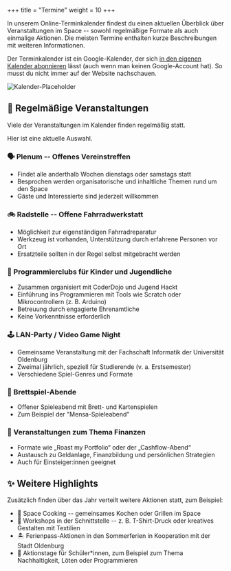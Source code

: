 +++
title = "Termine"
weight = 10
+++

In unserem Online-Terminkalender findest du einen aktuellen Überblick über Veranstaltungen im Space -- sowohl regelmäßige Formate als auch einmalige Aktionen. Die meisten Termine enthalten kurze Beschreibungen mit weiteren Informationen.

Der Terminkalender ist ein Google-Kalender, der sich
[in den eigenen Kalender abonnieren](https://www.google.com/calendar/ical/markusframer%40gmail.com/public/basic.ics)
lässt (auch wenn man keinen Google-Account hat). So musst du nicht immer auf der
Website nachschauen.

<!-- TODO: Hier kommt dann der Kalender hin -->
![Kalender-Placeholder](/media/img/calendar-placeholder.png)

## 🔁 Regelmäßige Veranstaltungen

Viele der Veranstaltungen im Kalender finden regelmäßig statt.

Hier ist eine aktuelle Auswahl.

### 🗣 Plenum -- Offenes Vereinstreffen

* Findet alle anderthalb Wochen dienstags oder samstags statt
* Besprochen werden organisatorische und inhaltliche Themen rund um den Space
* Gäste und Interessierte sind jederzeit willkommen

### 🚲 Radstelle -- Offene Fahrradwerkstatt

* Möglichkeit zur eigenständigen Fahrradreparatur
* Werkzeug ist vorhanden, Unterstützung durch erfahrene Personen vor Ort
* Ersatzteile sollten in der Regel selbst mitgebracht werden

### 👾 Programmierclubs für Kinder und Jugendliche

* Zusammen organisiert mit CoderDojo und Jugend Hackt
* Einführung ins Programmieren mit Tools wie Scratch oder Mikrocontrollern (z. B. Arduino)
* Betreuung durch engagierte Ehrenamtliche
* Keine Vorkenntnisse erforderlich

### 🕹 LAN-Party / Video Game Night

* Gemeinsame Veranstaltung mit der Fachschaft Informatik der Universität Oldenburg
* Zweimal jährlich, speziell für Studierende (v. a. Erstsemester)
* Verschiedene Spiel-Genres und Formate

### 🎲 Brettspiel-Abende

* Offener Spieleabend mit Brett- und Kartenspielen
* Zum Beispiel der "Mensa-Spieleabend"

### 💸 Veranstaltungen zum Thema Finanzen

* Formate wie „Roast my Portfolio“ oder der „Cashflow-Abend“
* Austausch zu Geldanlage, Finanzbildung und persönlichen Strategien
* Auch für Einsteiger:innen geeignet

## ✨ Weitere Highlights

Zusätzlich finden über das Jahr verteilt weitere Aktionen statt, zum Beispiel:

* 🍳 Space Cooking -- gemeinsames Kochen oder Grillen im Space
* 🧶 Workshops in der Schnittstelle -- z. B. T-Shirt-Druck oder kreatives Gestalten mit Textilien
* 🏝️ Ferienpass-Aktionen in den Sommerferien in Kooperation mit der Stadt Oldenburg
* 🏫 Aktionstage für Schüler*innen, zum Beispiel zum Thema Nachhaltigkeit, Löten oder Programmieren

